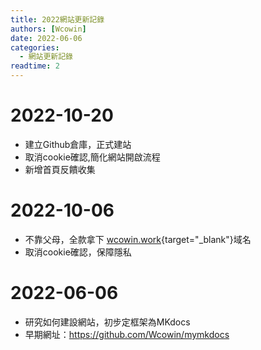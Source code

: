 ```yaml
---
title: 2022網站更新記錄
authors: [Wcowin]
date: 2022-06-06
categories:
  - 網站更新記錄
readtime: 2
---
```


## </p><h1 id="01" name="01"><strong>2022-10-20</strong></h1><p>
* 建立Github倉庫，正式建站
* 取消cookie確認,簡化網站開啟流程
* 新增首頁反饋收集 

## </p><h1 id="01" name="01"><strong>2022-10-06</strong></h1><p>

* 不靠父母，全款拿下 [wcowin.work](https://wcowin.work/){target="_blank"}域名
* 取消cookie確認，保障隱私

## <h1 id="01" name="01"><strong>2022-06-06</strong></h1>

* 研究如何建設網站，初步定框架為MKdocs
* 早期網址：<https://github.com/Wcowin/mymkdocs>